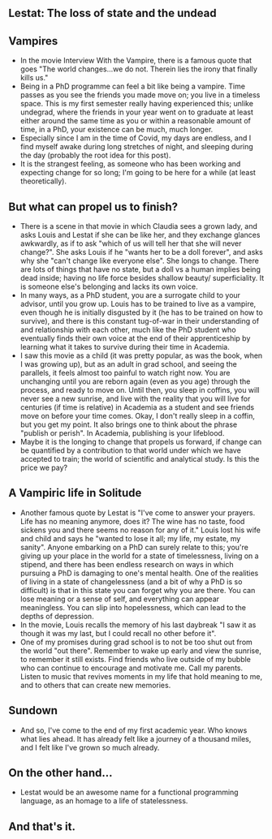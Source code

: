 ## Lestat: The loss of state and the undead

## Vampires

- In the movie Interview With the Vampire, there is a famous quote that goes "The world changes...we do not.
  Therein lies the irony that finally kills us."
- Being in a PhD programme can feel a bit like being a vampire. Time passes as you see the friends you made move
  on; you live in a timeless space. This is my first semester really having experienced this; unlike undegrad, 
  where the friends in your year went on to graduate at least either around the same time as you or within a reasonable
  amount of time, in a PhD, your existence can be much, much longer. 
- Especially since I am in the time of Covid, my days are endless, and I find myself awake during long stretches of night,
  and sleeping during the day (probably the root idea for this post).
- It is the strangest feeling, as someone who has been working and expecting change for so long; I'm going to be here for a
  while (at least theoretically).

## But what can propel us to finish?
- There is a scene in that movie in which Claudia sees a grown lady, and asks Louis and Lestat if she can be like her,
  and they exchange glances awkwardly, as if to ask "which of us will tell her that she will never change?". She asks 
  Louis if he "wants her to be a doll forever", and asks why she "can't change like everyone else". She longs to change.
  There are lots of things that have no state, but a doll vs a human implies being dead inside; having no life force
  besides shallow beauty/ superficiality. It is someone else's belonging and lacks its own voice.
- In many ways, as a PhD student, you are a surrogate child to your advisor, until you grow up. Louis has to be trained
  to live as a vampire, even though he is initially disgusted by it (he has to be trained on how to survive), and there is this constant tug-of-war in their 
  understanding of and relationship with each other, much like the PhD student who eventually finds their own voice 
  at the end of their apprenticeship by learning what it takes to survive during their time in Academia.
- I saw this movie as a child (it was pretty popular, as was the book, when I was growing up), but as an adult in grad
  school, and seeing the parallels, it feels almost too painful to watch right now. You are unchanging until you are 
  reborn again (even as you age) through the process, and ready to move on. 
  Until then, you sleep in coffins, you will never see a new sunrise,
  and live with the reality that you will live for centuries (if time is relative) in Academia as a student and see friends move on
  before your time comes. Okay, I don't really sleep in a coffin, but you get my point. It also brings one to think about
  the phrase "publish or perish". In Academia, publishing is your lifeblood.
- Maybe it is the longing to change that propels us forward, if change can be quantified by a contribution to that world
  under which we have accepted to train; the world of scientific and analytical study. Is this the price we pay?
  
## A Vampiric life in Solitude
- Another famous quote by Lestat is "I've come to answer your prayers. Life has no meaning anymore, does it? The wine
  has no taste, food sickens you and there seems no reason for any of it." Louis lost his wife and child and says he
  "wanted to lose it all; my life, my estate, my sanity". Anyone embarking on a PhD can surely relate to this; you're 
  giving up your place in the world for a state of timelessness, living on a stipend, and there has been endless 
  research on ways in which pursuing a PhD is damaging to one's mental health. 
  One of the realities of living in a state
  of changelessness (and a bit of why a PhD is so difficult) is that in this state you can forget why you are there.
  You can lose meaning or a sense of self, and everything can appear meaningless. You can slip into hopelessness,
  which can lead to the depths of depression.
- In the movie, Louis recalls the memory of his last daybreak "I saw it as though it was my last, but I could recall
  no other before it".
- One of my promises during grad school is to not be too shut out from the world "out there". Remember to wake up early
  and view the sunrise, to remember it still exists. Find friends who live outside of my bubble who can continue to
  encourage and motivate me. Call my parents. Listen to music that revives moments in my life that hold meaning to me,
  and to others that can create new memories.
  
## Sundown
- And so, I've come to the end of my first academic year. Who knows what lies ahead. It has already felt like a journey
  of a thousand miles, and I felt like I've grown so much already. 
  
## On the other hand...
- Lestat would be an awesome name for a functional programming language, as an homage to a life of statelessness.

## And that's it.


  
  
